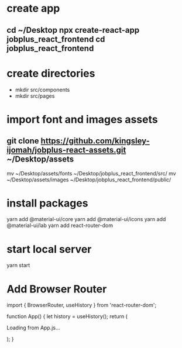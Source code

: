 # create app
cd ~/Desktop
npx create-react-app jobplus_react_frontend
cd jobplus_react_frontend
-

# create directories
- mkdir src/components
- mkdir src/pages

# import font and images assets
git clone https://github.com/kingsley-ijomah/jobplus-react-assets.git ~/Desktop/assets
-
mv ~/Desktop/assets/fonts ~/Desktop/jobplus_react_frontend/src/
mv ~/Desktop/assets/images ~/Desktop/jobplus_react_frontend/public/


# install packages
yarn add @material-ui/core 
yarn add @material-ui/icons
yarn add @material-ui/lab
yarn add react-router-dom

# start local server
yarn start

# Add Browser Router
import { BrowserRouter, useHistory } from 'react-router-dom';

function App() {
  let history = useHistory();
  return (
    <BrowserRouter history={history}>
      <p>Loading from App.js...</p>
    </BrowserRouter>
  );
}